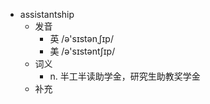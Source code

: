 - assistantship
  - 发音
    - 英 /ə'sɪstənˌʃɪp/
    - 美 /ə'sɪstəntʃɪp/
  - 词义
    - n. 半工半读助学金，研究生助教奖学金
  - 补充